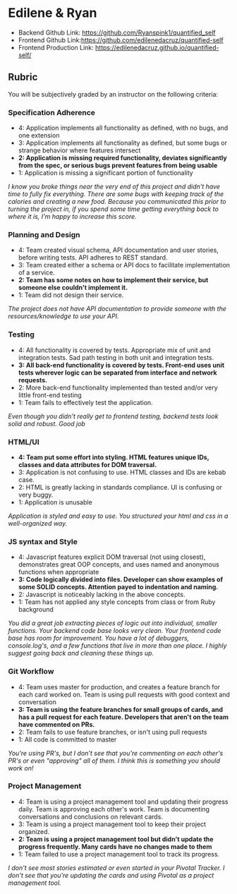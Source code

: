 # Edilene & Ryan

* Backend Github Link: https://github.com/Ryanspink1/quantified_self
* Frontend Github Link:https://github.com/edilenedacruz/quantified-self
* Frontend Production Link: https://edilenedacruz.github.io/quantified-self/

## Rubric

You will be subjectively graded by an instructor on the following criteria:

### Specification Adherence

- 4: Application implements all functionality as defined, with no bugs, and one extension
- 3: Application implements all functionality as defined, but some bugs or strange behavior where features intersect
- **2: Application is missing required functionality, deviates significantly from the spec, or serious bugs prevent features from being usable**
- 1: Application is missing a significant portion of functionality

_I know you broke things near the very end of this project and didn't have time to fully fix everything. There are some bugs with keeping track of the calories and creating a new food. Because you communicated this prior to turning the project in, if you spend some time getting everything back to where it is, I'm happy to increase this score._

### Planning and Design

- 4: Team created visual schema, API documentation and user stories, before writing tests. API adheres to REST standard.
- 3: Team created either a schema or API docs to facilitate implementation of a service.
- **2: Team has some notes on how to implement their service, but someone else couldn't implement it.**
- 1: Team did not design their service.

_The project does not have API documentation to provide someone with the resources/knowledge to use your API._

### Testing

- 4: All functionality is covered by tests. Appropriate mix of unit and integration tests. Sad path testing in both unit and integration tests.
- **3: All back-end functionality is covered by tests. Front-end uses unit tests wherever logic can be separated from interface and network requests.**
- 2: More back-end functionality implemented than tested and/or very little front-end testing
- 1: Team fails to effectively test the application.

_Even though you didn't really get to frontend testing, backend tests look solid and robust. Good job_

### HTML/UI

- **4: Team put some effort into styling. HTML features unique IDs, classes and data attributes for DOM traversal.**
- 3: Application is not confusing to use. HTML classes and IDs are kebab case.
- 2: HTML is greatly lacking in standards compliance. UI is confusing or very buggy.
- 1: Application is unusable

_Application is styled and easy to use. You structured your html and css in a well-organized way._

### JS syntax and Style

- 4: Javascript features explicit DOM traversal (not using closest), demonstrates great OOP concepts, and uses named and anonymous functions when appropriate
- **3: Code logically divided into files. Developer can show examples of some SOLID concepts. Attention payed to indentation and naming.**
- 2: Javascript is noticeably lacking in the above concepts.
- 1: Team has not applied any style concepts from class or from Ruby background

_You did a great job extracting pieces of logic out into individual, smaller functions. Your backend code base looks very clean. Your frontend code base has room for improvement. You have a lot of debuggers, console.log's, and a few functions that live in more than one place. I highly suggest going back and cleaning these things up._

### Git Workflow

- 4: Team uses master for production, and creates a feature branch for each card worked on. Team is using pull requests with good context and conversation
- **3: Team is using the feature branches for small groups of cards, and has a pull request for each feature. Developers that aren't on the team have commented on PRs.**
- 2: Team fails to use feature branches, or isn't using pull requests
- 1: All code is committed to master

_You're using PR's, but I don't see that you're commenting on each other's PR's or even "approving" all of them. I think this is something you should work on!_

### Project Management

- 4: Team is using a project management tool and updating their progress daily. Team is approving each other's  work. Team is documenting conversations and conclusions on relevant cards.
- 3: Team is using a project management tool to keep their project organized.
- **2: Team is using a project management tool but didn't update the progress frequently. Many cards have no changes made to them**
- 1: Team failed to use a project management tool to track its progress.

_I don't see most stories estimated or even started in your Pivotal Tracker. I don't see that you're updating the cards and using Pivotal as a project management tool._
